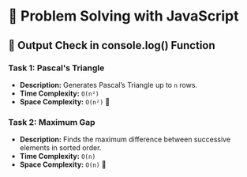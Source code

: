 # 🚀 Problem Solving with JavaScript

## 📌 Output Check in console.log() Function

### Task 1: Pascal's Triangle
- **Description:** Generates Pascal’s Triangle up to `n` rows.
- **Time Complexity:** `O(n²)`
- **Space Complexity:** `O(n²)` 🚀

### Task 2: Maximum Gap
- **Description:** Finds the maximum difference between successive elements in sorted order.
- **Time Complexity:** `O(n)`
- **Space Complexity:** `O(n)` 🚀



